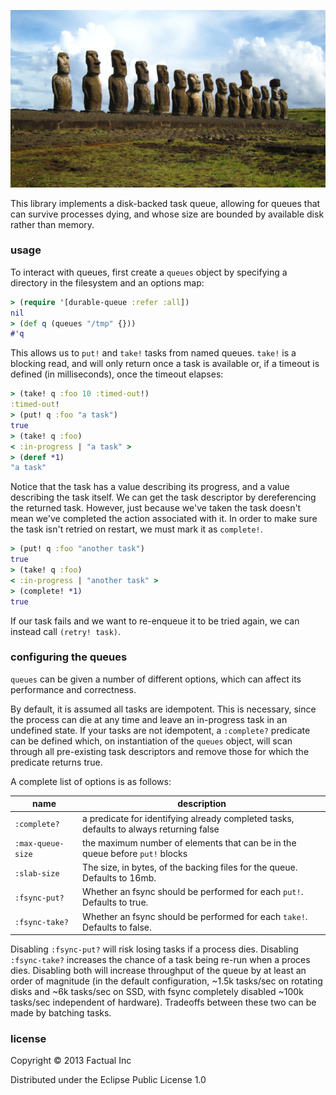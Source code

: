 ![](docs/EasterIsland.jpg)

This library implements a disk-backed task queue, allowing for queues that can survive processes dying, and whose size are bounded by available disk rather than memory.

### usage

To interact with queues, first create a `queues` object by specifying a directory in the filesystem and an options map:

```clj
> (require '[durable-queue :refer :all])
nil
> (def q (queues "/tmp" {}))
#'q
```

This allows us to `put!` and `take!` tasks from named queues.  `take!` is a blocking read, and will only return once a task is available or, if a timeout is defined (in milliseconds), once the timeout elapses:

```clj
> (take! q :foo 10 :timed-out!)
:timed-out!
> (put! q :foo "a task")
true
> (take! q :foo)
< :in-progress | "a task" >
> (deref *1)
"a task"
```

Notice that the task has a value describing its progress, and a value describing the task itself.  We can get the task descriptor by dereferencing the returned task.  However, just because we've taken the task doesn't mean we've completed the action associated with it.  In order to make sure the task isn't retried on restart, we must mark it as `complete!`.

```clj
> (put! q :foo "another task")
true
> (take! q :foo)
< :in-progress | "another task" >
> (complete! *1)
true
```

If our task fails and we want to re-enqueue it to be tried again, we can instead call `(retry! task)`.

### configuring the queues

`queues` can be given a number of different options, which can affect its performance and correctness.  

By default, it is assumed all tasks are idempotent.  This is necessary, since the process can die at any time and leave an in-progress task in an undefined state.  If your tasks are not idempotent, a `:complete?` predicate can be defined which, on instantiation of the `queues` object, will scan through all pre-existing task descriptors and remove those for which the predicate returns true.

A complete list of options is as follows:

| name | description |
|------|-------------|
| `:complete?` | a predicate for identifying already completed tasks, defaults to always returning false |
| `:max-queue-size` | the maximum number of elements that can be in the queue before `put!` blocks |
| `:slab-size` | The size, in bytes, of the backing files for the queue.  Defaults to 16mb. |
| `:fsync-put?` | Whether an fsync should be performed for each `put!`.  Defaults to true. |
| `:fsync-take?` | Whether an fsync should be performed for each `take!`.  Defaults to false. |

Disabling `:fsync-put?` will risk losing tasks if a process dies.  Disabling `:fsync-take?` increases the chance of a task being re-run when a proces dies.  Disabling both will increase throughput of the queue by at least an order of magnitude (in the default configuration, ~1.5k tasks/sec on rotating disks and ~6k tasks/sec on SSD, with fsync completely disabled ~100k tasks/sec independent of hardware).  Tradeoffs between these two can be made by batching tasks.

### license

Copyright © 2013 Factual Inc

Distributed under the Eclipse Public License 1.0
